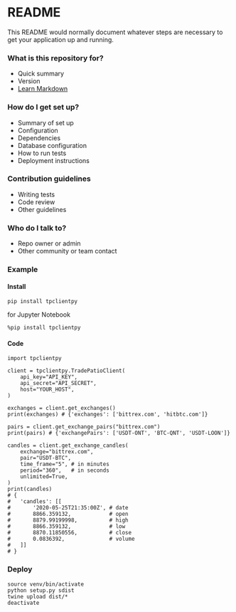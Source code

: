 # README #

This README would normally document whatever steps are necessary to get your application up and running.

### What is this repository for? ###

* Quick summary
* Version
* [Learn Markdown](https://bitbucket.org/tutorials/markdowndemo)

### How do I get set up? ###

* Summary of set up
* Configuration
* Dependencies
* Database configuration
* How to run tests
* Deployment instructions

### Contribution guidelines ###

* Writing tests
* Code review
* Other guidelines

### Who do I talk to? ###

* Repo owner or admin
* Other community or team contact

### Example ###
#### Install ####
```
pip install tpclientpy
```   
for Jupyter Notebook   
```
%pip install tpclientpy
```

#### Code ####
```
import tpclientpy

client = tpclientpy.TradePatioClient(
    api_key="API_KEY",
    api_secret="API_SECRET",
    host="YOUR_HOST",
)

exchanges = client.get_exchanges()
print(exchanges) # {'exchanges': ['bittrex.com', 'hitbtc.com']}

pairs = client.get_exchange_pairs("bittrex.com")
print(pairs) # {'exchangePairs': ['USDT-ONT', 'BTC-QNT', 'USDT-LOON']}

candles = client.get_exchange_candles(
    exchange="bittrex.com",
    pair="USDT-BTC",
    time_frame="5", # in minutes
    period="360",   # in seconds
    unlimited=True,
)
print(candles)
# {
#   'candles': [[
#       '2020-05-25T21:35:00Z', # date
#       8866.359132,            # open
#       8879.99199998,          # high
#       8866.359132,            # low
#       8870.11850556,          # close
#       0.0836392,              # volume
#   ]]
# }
```

### Deploy ###
```
source venv/bin/activate
python setup.py sdist
twine upload dist/*
deactivate
```
